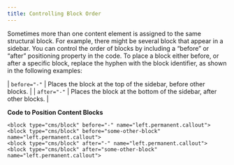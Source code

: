 ```yaml
---
title: Controlling Block Order
---
```



Sometimes more than one content element is assigned to the same structural block. For example, there might be several block that appear in a sidebar. You can control the order of blocks by including a “before” or “after” positioning property in the code. To place a block either before, or after a specific block, replace the hyphen with the block identifier, as shown in the following examples:

| `before="-"` | Places the block at the top of the sidebar, before other blocks. |
| `after="-"` | Places the block at the bottom of the sidebar, after other blocks. |

**Code to Position Content Blocks**

```
<block type="cms/block" before="-" name="left.permanent.callout">
<block type="cms/block" before="some-other-block" name="left.permanent.callout">
<block type="cms/block" after="-" name="left.permanent.callout">
<block type="cms/block" after="some-other-block" name="left.permanent.callout">
```
